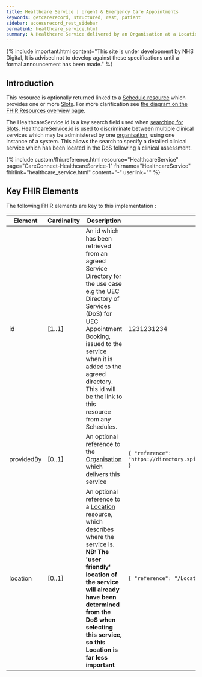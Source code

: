 ```yaml
---
title: Healthcare Service | Urgent & Emergency Care Appointments
keywords: getcarerecord, structured, rest, patient
sidebar: accessrecord_rest_sidebar
permalink: healthcare_service.html
summary: A Healthcare Service delivered by an Organisation at a Location which provides a number of Schedules containing Slots in Appointment booking.
---
```


{% include important.html content="This site is under development by NHS Digital, It is advised not to develop against these specifications until a formal announcement has been made." %}

## Introduction ##
This resource is optionally returned linked to a <a href='schedule.html'>Schedule resource</a> which provides one or more <a href='slot.html'>Slots</a>. For more clarification see <a href='resources_overview.html#urgent--emergency-care-appointments-apis'>the diagram on the FHIR Resources overview page</a>.

The HealthcareService.id is a key search field used when <a href='search_free_slots.html'>searching for Slots</a>. HealthcareService.id is used to discriminate between multiple clinical services which may be administered by one <a href='organisation.html'>organisation</a>, using one instance of a system. This allows the search to specify a detailed clinical service which has been located in the DoS following a clinical assessment.

{% include custom/fhir.reference.html resource="HealthcareService" page="CareConnect-HealthcareService-1" fhirname="HealthcareService" fhirlink="healthcare_service.html" content="-" userlink="" %}

## Key FHIR Elements ##

The following FHIR elements are key to this implementation :

| Element | Cardinality | Description | Example(s) |
| --- | --- | --- | --- |
| id | [1..1] | An id which has been retrieved from an agreed Service Directory for the use case e.g the UEC Directory of Services (DoS) for UEC Appointment Booking, issued to the service when it is added to the agreed directory. This id will be the link to this resource from any Schedules. | 1231231234 |
| providedBy | [0..1] | An optional reference to the <a href='organisation.html'>Organisation</a> which delivers this service | `{ "reference": "https://directory.spineservices.nhs.uk/STU3/Organization/RR8" }` |
| location | [0..1] | An optional reference to a <a href='location.html'>Location</a> resource, which describes where the service is. **NB: The 'user friendly' location of the service will already have been determined from the DoS when selecting this service, so this Location is far less important** | `{ "reference": "/Location/1237654" }` |
